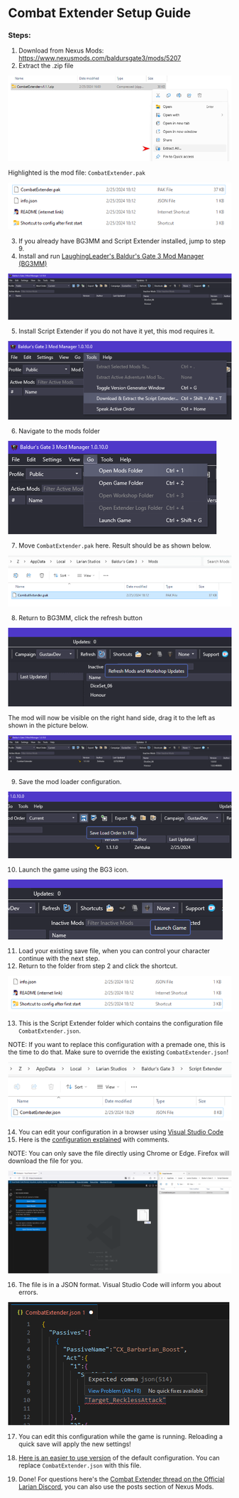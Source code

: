 # Combat Extender Setup Guide

### Steps:
1. Download from Nexus Mods: https://www.nexusmods.com/baldursgate3/mods/5207
2. Extract the .zip file

![extract](./Source/Guide/extract.png)

Highlighted is the mod file: `CombatExtender.pak`

![overview](./Source/Guide/folder-overview.png)

3. If you already have BG3MM and Script Extender installed, jump to step 9.
4. Install and run [LaughingLeader's Baldur's Gate 3 Mod Manager (BG3MM)](https://github.com/LaughingLeader/BG3ModManager/releases/download/1.0.10.0/BG3ModManager_Latest.zip)

![bg3mm](./Source/Guide/mod-manager.png)

5. Install Script Extender if you do not have it yet, this mod requires it.

![bg3mm](./Source/Guide/script-extender.png)

6. Navigate to the mods folder

![bg3mm](./Source/Guide/mods-folder.png)

7. Move `CombatExtender.pak` here. Result should be as shown below.

![folder](./Source/Guide/mods-folder2.png)

8. Return to BG3MM, click the refresh button

![bg3mm](./Source/Guide/refresh.png)

The mod will now be visible on the right hand side, drag it to the left as shown in the picture below.

![bg3mm](./Source/Guide/mod-manager-complete.png)

9. Save the mod loader configuration.

![bg3mm](./Source/Guide/mod-manager-save.png)

10. Launch the game using the BG3 icon.

![bg3mm](./Source/Guide/launch-game.png)

11. Load your existing save file, when you can control your character continue with the next step.
12. Return to the folder from step 2 and click the shortcut.

![bg3mm](./Source/Guide/shortcut.png)

13. This is the Script Extender folder which contains the configuration file `CombatExtender.json`.

NOTE: If you want to replace this configuration with a premade one, this is the time to do that. Make sure to override the existing `CombatExtender.json`!

![bg3mm](./Source/Guide/json.png)

14. You can edit your configuration in a browser using [Visual Studio Code](https://vscode.dev/)
15. Here is the [configuration explained](./Source/ConfigurationExplained.json) with comments.

NOTE: You can only save the file directly using Chrome or Edge. Firefox will download the file for you.

![bg3mm](./Source/Guide/vscode.png)

16. The file is in a JSON format. Visual Studio Code will inform you about errors.

![bg3mm](./Source/Guide/vscode-error.png)

17. You can edit this configuration while the game is running. Reloading a quick save will apply the new settings!

18. [Here is an easier to use version](Source/CombatExtender.json) of the default configuration. You can replace `CombatExtender.json` with this file.

19. Done! For questions here's the [Combat Extender thread on the Official Larian Discord](https://discord.com/channels/98922182746329088/1186718074875957298), you can also use the posts section of Nexus Mods.
